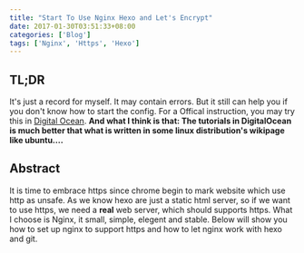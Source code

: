 ```yaml
---
title: "Start To Use Nginx Hexo and Let's Encrypt"
date: 2017-01-30T03:51:33+08:00
categories: ['Blog']
tags: ['Nginx', 'Https', 'Hexo']
---
```


## TL;DR

It's just a record for myself. It may contain errors. But it still can help you if you don't know how to start the config.
For a Offical instruction, you may try this in [Digital Ocean](https://www.digitalocean.com/community/tags/let-s-encrypt?type=tutorials).
**And what I think is that: The tutorials in DigitalOcean is much better that what is written in some linux distribution's wikipage like ubuntu....**

## Abstract

It is time to embrace https since chrome begin to mark website which use http as unsafe. As we know hexo are just a static html server, so if we want to use https, we need a **real** web server, which should supports https. What I choose is Nginx, it small, simple, elegent and stable. Below will show you how to set up nginx to support https and how to let nginx work with hexo and git.

##
